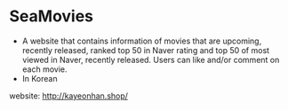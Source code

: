 # SeaMovies
- A website that contains information of movies that are upcoming, recently released, ranked top 50 in Naver rating and top 50 of most viewed in Naver, recently released. 
Users can like and/or comment on each movie.
- In Korean

website: http://kayeonhan.shop/

